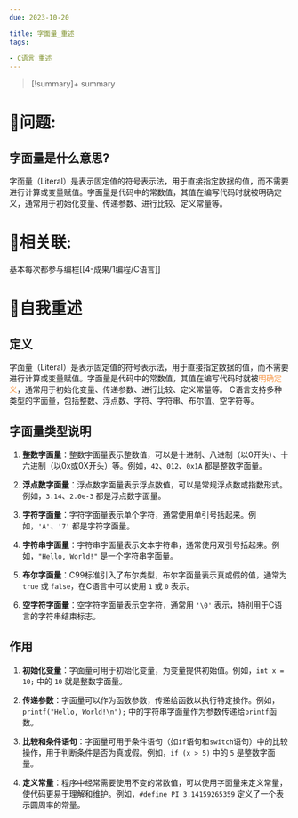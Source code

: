 ```yaml
---
due: 2023-10-20 

title: 字面量_重述
tags:
 
- C语言 重述
---
```



> [!summary]+ summary
> 


# 🤔问题:
## 字面量是什么意思?
字面量（Literal）是表示固定值的符号表示法，用于直接指定数据的值，而不需要进行计算或变量赋值。字面量是代码中的常数值，其值在编写代码时就被明确定义，通常用于初始化变量、传递参数、进行比较、定义常量等。



# 🤔相关联:
基本每次都参与编程[[4-成果/1编程/C语言]]



# 📘自我重述
## 定义
字面量（Literal）是表示固定值的符号表示法，用于直接指定数据的值，而不需要进行计算或变量赋值。字面量是代码中的常数值，其值在编写代码时就被<font color="#f79646">明确定义</font>，通常用于初始化变量、传递参数、进行比较、定义常量等。
C语言支持多种类型的字面量，包括整数、浮点数、字符、字符串、布尔值、空字符等。

## 字面量类型说明
1. **整数字面量**：整数字面量表示整数值，可以是十进制、八进制（以0开头）、十六进制（以0x或0X开头）等。例如，`42`、`012`、`0x1A` 都是整数字面量。
    
2. **浮点数字面量**：浮点数字面量表示浮点数值，可以是常规浮点数或指数形式。例如，`3.14`、`2.0e-3` 都是浮点数字面量。
    
3. **字符字面量**：字符字面量表示单个字符，通常使用单引号括起来。例如，`'A'`、`'7'` 都是字符字面量。
    
4. **字符串字面量**：字符串字面量表示文本字符串，通常使用双引号括起来。例如，`"Hello, World!"` 是一个字符串字面量。
    
5. **布尔字面量**：C99标准引入了布尔类型，布尔字面量表示真或假的值，通常为 `true` 或 `false`，在C语言中可以使用 `1` 或 `0` 表示。
    
6. **空字符字面量**：空字符字面量表示空字符，通常用 `'\0'` 表示，特别用于C语言的字符串结束标志。

## 作用
1. **初始化变量**：字面量可用于初始化变量，为变量提供初始值。例如，`int x = 10;` 中的 `10` 就是整数字面量。
    
2. **传递参数**：字面量可以作为函数参数，传递给函数以执行特定操作。例如，`printf("Hello, World!\n");` 中的字符串字面量作为参数传递给`printf`函数。
    
3. **比较和条件语句**：字面量可用于条件语句（如`if`语句和`switch`语句）中的比较操作，用于判断条件是否为真或假。例如，`if (x > 5)` 中的 `5` 是整数字面量。
    
4. **定义常量**：程序中经常需要使用不变的常数值，可以使用字面量来定义常量，使代码更易于理解和维护。例如，`#define PI 3.14159265359` 定义了一个表示圆周率的常量。

